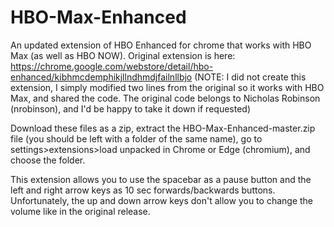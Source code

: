 # HBO-Max-Enhanced
An updated extension of HBO Enhanced for chrome that works with HBO Max (as well as HBO NOW). Original extension is here: https://chrome.google.com/webstore/detail/hbo-enhanced/kibhmcdemphikjllndhmdjfailnllbjo (NOTE: I did not create this extension, I simply modified two lines from the original so it works with HBO Max, and shared the code. The original code belongs to Nicholas Robinson (nrobinson), and I'd be happy to take it down if requested)

Download these files as a zip, extract the HBO-Max-Enhanced-master.zip file (you should be left with a folder of the same name), go to settings>extensions>load unpacked in Chrome or Edge (chromium), and choose the folder.

This extension allows you to use the spacebar as a pause button and the left and right arrow keys as 10 sec forwards/backwards buttons. Unfortunately, the up and down arrow keys don't allow you to change the volume like in the original release. 
